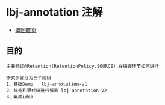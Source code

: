 # lbj-annotation 注解

- [退回首页](../README.md) 


## 目的
    
    主要验证@Retention(RetentionPolicy.SOURCE),在编译环节如何进行
    
    研究步骤分为三个阶段
    1、基础Demo   lbj-annotation-v1
    2、标签和源代码进行拆离 lbj-annotation-v2
    3、集成idea
